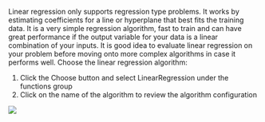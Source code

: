 Linear regression only supports regression type problems. It works by estimating coefficients for
a line or hyperplane that best fits the training data. It is a very simple regression algorithm,
fast to train and can have great performance if the output variable for your data is a linear
combination of your inputs. It is good idea to evaluate linear regression on your problem before
moving onto more complex algorithms in case it performs well. Choose the linear regression
algorithm:

1) Click the Choose button and select LinearRegression under the functions group
2) Click on the name of the algorithm to review the algorithm configuration

![](https://github.com/fenago/katacoda-scenarios/raw/master/machine-learning-mastery-weka/machine-learning-mastery-weka-chapter-18/steps/images/91.png)


